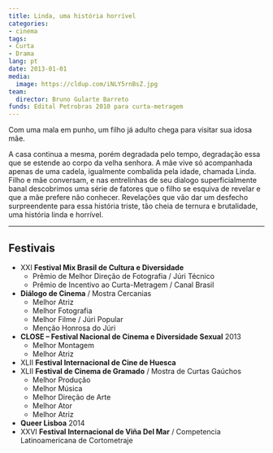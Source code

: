 ```yaml
---
title: Linda, uma história horrível
categories:
- cinema
tags:
- Curta
- Drama
lang: pt
date: 2013-01-01
media:
  image: https://cldup.com/iNLY5rnBsZ.jpg
team:
  director: Bruno Gularte Barreto
funds: Edital Petrobras 2010 para curta-metragem
---
```


Com uma mala em punho, um filho já adulto chega para visitar sua idosa mãe.

A casa continua a mesma, porém degradada pelo tempo, degradação essa que se estende ao corpo da velha senhora. A mãe vive só acompanhada apenas de uma cadela, igualmente combalida pela idade, chamada Linda. Filho e mãe conversam, e nas entrelinhas de seu dialogo superficialmente banal descobrimos uma série de fatores que o filho se esquiva de revelar e que a mãe prefere não conhecer. Revelações que vão dar um desfecho surpreendente para essa história triste, tão cheia de ternura e brutalidade, uma história linda e horrível.

---

## Festivais

* XXI **Festival Mix Brasil de Cultura e Diversidade**
  * Prêmio de Melhor Direção de Fotografia / Júri Técnico
  * Prêmio de Incentivo ao Curta-Metragem / Canal Brasil
* **Diálogo de Cinema** / Mostra Cercanias
  * Melhor Atriz
  * Melhor Fotografia
  * Melhor Filme / Júri Popular
  * Menção Honrosa do Júri
* **CLOSE – Festival Nacional de Cinema e Diversidade Sexual** 2013
  * Melhor Montagem
  * Melhor Atriz
* XLII **Festival Internacional de Cine de Huesca**
* XLII **Festival de Cinema de Gramado** / Mostra de Curtas Gaúchos
  * Melhor Produção
  * Melhor Música
  * Melhor Direção de Arte
  * Melhor Ator
  * Melhor Atriz
* **Queer Lisboa** 2014
* XXVI **Festival Internacional de Viña Del Mar** / Competencia Latinoamericana de Cortometraje
